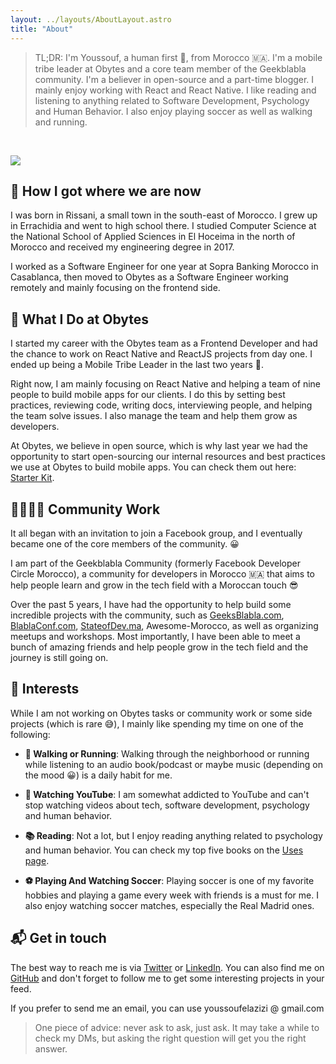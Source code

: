 ```yaml
---
layout: ../layouts/AboutLayout.astro
title: "About"
---
```


> TL;DR: I'm Youssouf, a human first 🙌, from Morocco 🇲🇦. I'm a mobile tribe leader at Obytes and a core team member of the Geekblabla community. I'm a believer in open-source and a part-time blogger. I mainly enjoy working with React and React Native. I like reading and listening to anything related to Software Development, Psychology and Human Behavior. I also enjoy playing soccer as well as walking and running.

<br/>

![](/about-images.png)

## 👶 How I got where we are now

I was born in Rissani, a small town in the south-east of Morocco. I grew up in Errachidia and went to high school there. I studied Computer Science at the National School of Applied Sciences in El Hoceima in the north of Morocco and received my engineering degree in 2017.

I worked as a Software Engineer for one year at Sopra Banking Morocco in Casablanca, then moved to Obytes as a Software Engineer working remotely and mainly focusing on the frontend side.

## 🍊 What I Do at Obytes

I started my career with the Obytes team as a Frontend Developer and had the chance to work on React Native and ReactJS projects from day one. I ended up being a Mobile Tribe Leader in the last two years 🚀.

Right now, I am mainly focusing on React Native and helping a team of nine people to build mobile apps for our clients. I do this by setting best practices, reviewing code, writing docs, interviewing people, and helping the team solve issues. I also manage the team and help them grow as developers.

At Obytes, we believe in open source, which is why last year we had the opportunity to start open-sourcing our internal resources and best practices we use at Obytes to build mobile apps. You can check them out here: [Starter Kit](https://github.com/obytes/react-native-template-obytes).

## 👨‍👨‍👧‍👦 Community Work

It all began with an invitation to join a Facebook group, and I eventually became one of the core members of the community. 😀

I am part of the Geekblabla Community (formerly Facebook Developer Circle Morocco), a community for developers in Morocco 🇲🇦 that aims to help people learn and grow in the tech field with a Moroccan touch 😎

Over the past 5 years, I have had the opportunity to help build some incredible projects with the community, such as [GeeksBlabla.com](https://GeeksBlabla.com), [BlablaConf.com](https://BlablaConf.com), [StateofDev.ma](https://StateofDev.ma), Awesome-Morocco, as well as organizing meetups and workshops. Most importantly, I have been able to meet a bunch of amazing friends and help people grow in the tech field and the journey is still going on.

## 👀 Interests

While I am not working on Obytes tasks or community work or some side projects (which is rare 😅), I mainly like spending my time on one of the following:

- **🚶 Walking or Running**: Walking through the neighborhood or running while listening to an audio book/podcast or maybe music (depending on the mood 😀) is a daily habit for me.

- **🎥 Watching YouTube**: I am somewhat addicted to YouTube and can't stop watching videos about tech, software development, psychology and human behavior.

- **📚 Reading**: Not a lot, but I enjoy reading anything related to psychology and human behavior. You can check my top five books on the [Uses page](/uses#-books).

- **⚽️ Playing And Watching Soccer**: Playing soccer is one of my favorite hobbies and playing a game every week with friends is a must for me. I also enjoy watching soccer matches, especially the Real Madrid ones.

## 📬 Get in touch

The best way to reach me is via [Twitter](https://twitter.com/ElaziziYoussouf/) or [LinkedIn](https://www.linkedin.com/in/youssouf-elazizi/). You can also find me on [GitHub](https://github.com/yjose) and don't forget to follow me to get some interesting projects in your feed.

If you prefer to send me an email, you can use youssoufelazizi @ gmail.com

> One piece of advice: never ask to ask, just ask. It may take a while to check my DMs, but asking the right question will get you the right answer.
